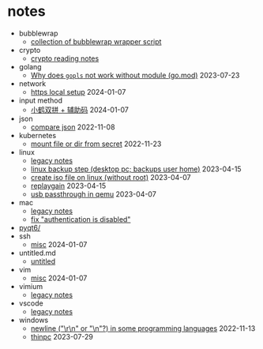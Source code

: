 <!-- vim:sw=2 -->

# notes

- bubblewrap
  - [collection of bubblewrap wrapper script](bubblewrap/)
- crypto
  - [crypto reading notes](crypto/README.md)
- golang
  - [Why does `gopls` not work without module (go.mod)](golang/gopls.md) 2023-07-23
- network
  - [https local setup](network/https-local-setup.md) 2024-01-07
- input method
  - [小鹤双拼 + 辅助码](input-method/xhyx.md) 2024-01-07
- json
  - [compare json](json/compare-json.md) 2022-11-08
- kubernetes
  - [mount file or dir from secret](kubernetes/mount-file-or-dir-from-secret.md) 2022-11-23
- linux
  - [legacy notes](linux/README.md)
  - [linux backup step (desktop pc; backups user home)](linux/backup.md) 2023-04-15
  - [create iso file on linux (without root)](linux/create-iso.md) 2023-04-07
  - [replaygain](linux/replaygain.md) 2023-04-15
  - [usb passthrough in qemu](linux/usb-passthrough.md) 2023-04-07
- mac
  - [legacy notes](mac/README.md)
  - [fix "authentication is disabled"](mac/fix_authentication_is_disabled.md)
- [pyqt6/](pyqt6/)
- ssh
  - [misc](ssh/misc.md) 2024-01-07
- untitled.md
  - [untitled](untitled.md)
- vim
  - [misc](vim/misc.md) 2024-01-07
- vimium
  - [legacy notes](vimium/README.md)
- vscode
  - [legacy notes](vscode/README.md)
- windows
  - [newline ("\\r\\n" or "\\n"?) in some programming languages](windows/newline.md) 2022-11-13
  - [thinpc](windows/thinpc.md) 2023-07-29
